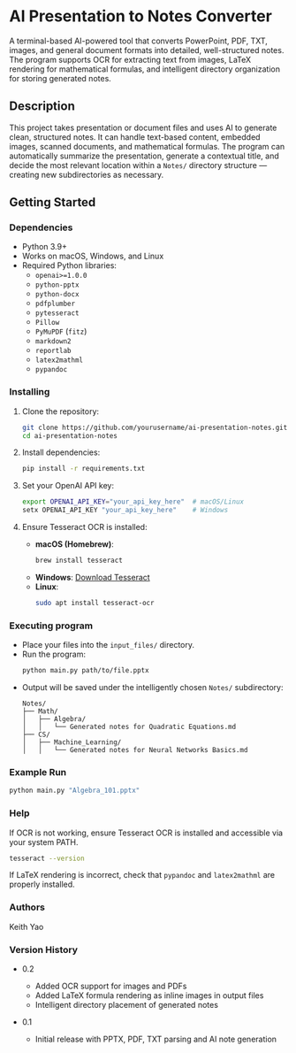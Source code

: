 # AI Presentation to Notes Converter

A terminal-based AI-powered tool that converts PowerPoint, PDF, TXT, images, and general document formats into detailed, well-structured notes. The program supports OCR for extracting text from images, LaTeX rendering for mathematical formulas, and intelligent directory organization for storing generated notes.

## Description

This project takes presentation or document files and uses AI to generate clean, structured notes. It can handle text-based content, embedded images, scanned documents, and mathematical formulas. The program can automatically summarize the presentation, generate a contextual title, and decide the most relevant location within a `Notes/` directory structure — creating new subdirectories as necessary.

## Getting Started

### Dependencies

- Python 3.9+
- Works on macOS, Windows, and Linux
- Required Python libraries:
  - `openai>=1.0.0`
  - `python-pptx`
  - `python-docx`
  - `pdfplumber`
  - `pytesseract`
  - `Pillow`
  - `PyMuPDF` (`fitz`)
  - `markdown2`
  - `reportlab`
  - `latex2mathml`
  - `pypandoc`

### Installing

1. Clone the repository:

   ```bash
   git clone https://github.com/yourusername/ai-presentation-notes.git
   cd ai-presentation-notes
   ```

2. Install dependencies:

   ```bash
   pip install -r requirements.txt
   ```

3. Set your OpenAI API key:

   ```bash
   export OPENAI_API_KEY="your_api_key_here"  # macOS/Linux
   setx OPENAI_API_KEY "your_api_key_here"    # Windows
   ```

4. Ensure Tesseract OCR is installed:
   - **macOS (Homebrew)**:
     ```bash
     brew install tesseract
     ```
   - **Windows**: [Download Tesseract](https://github.com/UB-Mannheim/tesseract/wiki)
   - **Linux**:
     ```bash
     sudo apt install tesseract-ocr
     ```

### Executing program

- Place your files into the `input_files/` directory.
- Run the program:
  ```bash
  python main.py path/to/file.pptx
  ```
- Output will be saved under the intelligently chosen `Notes/` subdirectory:
  ```
  Notes/
  ├── Math/
  │   ├── Algebra/
  │   │   └── Generated notes for Quadratic Equations.md
  ├── CS/
  │   ├── Machine_Learning/
  │   │   └── Generated notes for Neural Networks Basics.md
  ```

### Example Run

```bash
python main.py "Algebra_101.pptx"
```

### Help

If OCR is not working, ensure Tesseract OCR is installed and accessible via your system PATH.

```bash
tesseract --version
```

If LaTeX rendering is incorrect, check that `pypandoc` and `latex2mathml` are properly installed.

### Authors

Keith Yao

### Version History

- 0.2

  - Added OCR support for images and PDFs
  - Added LaTeX formula rendering as inline images in output files
  - Intelligent directory placement of generated notes

- 0.1
  - Initial release with PPTX, PDF, TXT parsing and AI note generation

